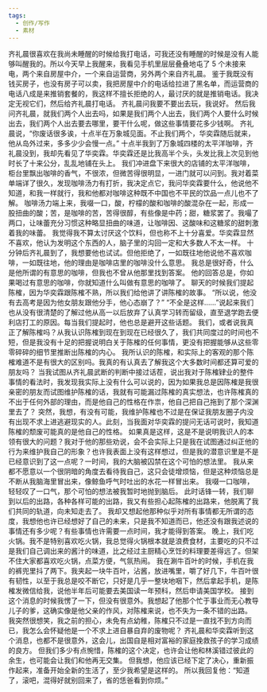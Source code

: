 ```yaml
---
tags:
  - 创作/写作
  - 素材
---
```

齐礼晨很喜欢在我尚未睡醒的时候给我打电话，可我还没有睡醒的时候是没有人能够叫醒我的。所以今天早上我醒来，我看见手机里层层叠叠地屯了 5 个未接来电，两个来自房屋中介，一个来自运营商，另外两个来自齐礼晨。
鉴于我既没有钱买房子，也没有房子可以卖，我把房屋中介的电话给拉进了黑名单，而运营商的电话八成是来推销套餐的，我这样不擅长拒绝的人，最讨厌的就是推销电话。我决定无视它们，然后给齐礼晨打电话。
齐礼晨问我要不要出去玩，我说好。
然后我问齐礼晨，就我们两个人出去吗，如果是我们两个人出去，我们两个人要什么时候出去，我们两个人出去要去哪里，要干什么呢，做这些事情要花多少钱啊。
齐礼晨说，“你废话很多诶，十点半在万象城见面。不止我们两个，华奕霖随后就来，他从岛外过来，多多少少会慢一点。”
十点半我到了万象城四楼的太平洋咖啡，齐礼晨没到，我却先看见了华奕霖。华奕霖还是比我高半个头，头发比我上次见到他时长了十来公分，乱乱地铺在头上。
我们冲进盘下来很大的店铺的太平洋咖啡，柜台里飘出咖啡的香气，不很浓，但微苦得很明显，一进门就可以问到。我对着菜单端详了很久，发现咖啡汤力有打折，我决定点它，我问华奕霖要什么，他说他不知道，和我一样就行，我和他都对咖啡这种既不中国也不平民的饮品一点儿也不了解。
咖啡汤力端上来，我啜一口，酸，柠檬的酸和咖啡的酸混杂在一起，形成一股扭曲的酸；苦，是咖啡的苦，苦得很醇，有些像是中药；甜，糖浆罢了。我嘬了两口，让味蕾充分习惯这种略显扭曲的味道，让咖啡因、这酸味和这糖浆的甜刺激着我的味蕾。
我觉得我不算太讨厌这个饮料，但也称不上十分喜爱。华奕霖显然不喜欢，他认为发明这个东西的人，脑子里的沟回一定和大多数人不太一样。
十分钟后齐礼晨到了，我想要他也试试。但他拒绝了，一如既往地他说他不喜欢咖啡，一如既往地，他的理由是咖啡店里的咖啡没什么意思。
我总是很好奇，什么是他所谓的有意思的咖啡，但我也不曾从他那里找到答案。
他的回答总是，你如果喝过有意思的咖啡，你就知道什么叫做有意思的咖啡了。
聊天的时候我们提起陈榷，因为华奕霖跟陈榷不熟，所以我们给他讲了讲陈榷的故事。
“所以说，他没有去高考是因为他女朋友跟他分手，他心态崩了？”
“不全是这样……”说起来我们也从没有很清楚的了解过他从高一以后放弃了认真学习转而留级，直至退学跑去便利店打工的原因。每当我们提起时，他也总是避开这些话题。
我们，或者说我真正了解陈榷吗？从我认识陈榷到现在到现在已经很久了，我们共同度过的时间也不短，但是我没有十足的把握说明白关于陈榷的任何事情，更没有把握能够从这些零零碎碎的细节里推断出陈榷的内心。
我所认识的陈榷，和实际上的客观的那个陈榷难道不是有很大的区别吗。我真的有认真去了解我这个大多数时间都还算可爱的朋友吗？
当我试图从齐礼晨武断的判断中接过话茬，说出我对于陈榷肄业的整件事情的看法时，我发现我实际上没有什么可以说的，因为如果我总是因陈榷是我很亲密的朋友而试图维护陈榷的话，我就有可能漏过陈榷的真实想法，也许陈榷真的不出于任何外部的理由，而是他自己的性格在作祟，他自己把自己拖到了那个深渊里去了？
突然，我想，有没有可能，我维护陈榷也不过是在保证我朋友圈子内没有出现不求上进逃避现实的人。此刻，当我面对华奕霖的提问无话可说时，我知道陈榷的颓废可能真的是他自己的性格。
如果真是这样，这是不是说明我识人的本领有很大的问题？我对于他的那些劝说，会不会实际上只是我在试图通过纠正他的行为来维护我自己的形象？也许我表面上没有这样想过，但是我的潜意识里是不是已经意识到了这一点呢？一时间，我的大脑被囚禁在这个可怕的想法里。
我从来都不愿意以一个很阴暗的角度去看待我自己，这只会徒增烦恼，但是这种烦恼总是不断从我脑海里冒出来，像鲸鱼呼气时吐出的水花一样冒出来。
我啜一口咖啡，轻轻叹了一口气，那个可怕的想法被我暂时地抛到脑后。
此时话锋一转，我们聊到以后的出路，各种各样可能的出路，我又有些担心起陈榷的出路来，他脱离了我们共同的轨道，向未知走去了。
我却又想起他那种似乎对所有事情都无所谓的态度，我想他也许已经想好了自己的未来，只是我不知道而已，他还没有跟我述说的事情还有多少呢？有些事情也许需要一点时间，我才能得到答案。
晚上，我们吃火锅。我不是特别喜欢吃火锅，我总觉得火锅根本就是浪费食材，主要吃的只不过是我们自己调出来的酱汁的味道，比之经过主厨精心烹饪的料理要差得远了。但架不住大家都喜欢吃火锅，点菜方便，气氛热闹。
我在涮牛百叶的时候，手机在我的裤兜里抖了两下。我夹起一块牛百叶，沾酱，放进嘴里，嚼了好几下，牛百叶很有韧性，以至于我总是咬不断它，只好是几乎一整块地咽下，然后拿起手机，是陈榷发微信给我，说他半年后可能要去美国读一年预科，然后申请美国学校。
接到这个消息的时候我愣了一下，但没有很意外。我想起了他那个忙于事业而无心教导儿子的爹，这确实像是他父亲的作风，对陈榷来说，也不失为一条不错的出路。
我突然很想笑，我之前的担心，未免有点幼稚，陈榷只不过是一直找不到方向而已，我怎么会怀疑他是一个不求上进自暴自弃的废物呢？
齐礼晨和华奕霖听到这个消息，也都不是很意外，这会儿，出国自是相对富裕的家庭挽救孩子的学习成绩的良方。
但我们多少有点惋惜，陈榷的这个决定，也许会让他和林溪错过彼此的余生，也可能会让我们和他再无交集。
但我想，他应该已经下定了决心，重新振作起来，准备开始全新的生活了，至少我希望是这样的。
所以我回复他：“知道了，滚吧，混得好就别回来了，省的恁爸看到你烦。”